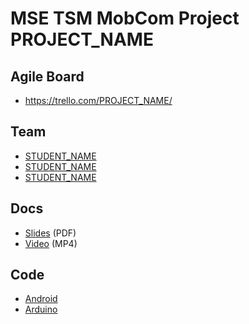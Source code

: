 # MSE TSM MobCom Project PROJECT_NAME

## Agile Board
* https://trello.com/PROJECT_NAME/

## Team
* [STUDENT_NAME](https://github.com/USER_NAME)
* [STUDENT_NAME](https://github.com/USER_NAME)
* [STUDENT_NAME](https://github.com/USER_NAME)

## Docs
* [Slides](Docs/Slides.pdf) (PDF)
* [Video](Docs/Video.mp4) (MP4)

## Code
* [Android](Android)
* [Arduino](Arduino)
